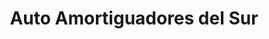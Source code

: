 ---
title: "Auto Amortiguadores del Sur"
url: /quito/auto-amortiguadores-del-sur/
shop: Autoteile
---